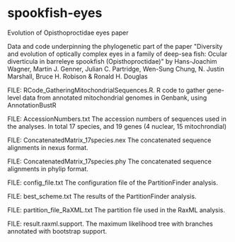 # spookfish-eyes
Evolution of Opisthoproctidae eyes paper

Data and code underpinning the phylogenetic part of the paper "Diversity and evolution of optically complex eyes in a family of deep-sea fish: Ocular diverticula in barreleye spookfish (Opisthoproctidae)" by Hans-Joachim Wagner, Martin J. Genner, Julian C. Partridge, Wen-Sung Chung,  N. Justin Marshall, Bruce H. Robison & Ronald H. Douglas

FILE: RCode_GatheringMitochondrialSequences.R.  R code to gather gene-level data from annotated mitochondrial genomes in Genbank, using AnnotationBustR

FILE: AccessionNumbers.txt  The accession numbers of sequences used in the analyses. In total 17 species, and 19 genes (4 nuclear, 15 mitochrondial)

FILE: ConcatenatedMatrix_17species.nex  The concatenated sequence alignments in nexus format.

FILE: ConcatenatedMatrix_17species.phy  The concatenated sequence alignments in phylip format.

FILE: config_file.txt  The configuration file of the PartitionFinder analysis.

FILE: best_scheme.txt  The results of the PartitionFinder analysis.

FILE: partition_file_RaXML.txt  The partition file used in the RaxML analysis.

FILE: result.raxml.support.  The maximum likelihood tree with branches annotated with bootstrap support.
